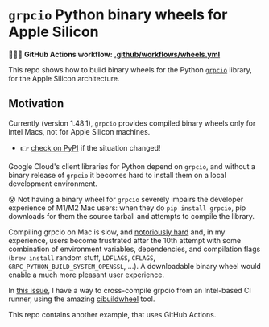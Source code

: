 # `grpcio` Python binary wheels for Apple Silicon

👩🏻‍💻 **GitHub Actions workflow: [.github/workflows/wheels.yml](.github/workflows/wheels.yml)**

This repo shows how to build binary wheels for the Python [`grpcio`](https://github.com/grpc/grpc/tree/master/src/python/grpcio) library, for the Apple Silicon architecture.

## Motivation

Currently (version 1.48.1), `grpcio` provides compiled binary wheels only for Intel Macs, not for Apple Silicon machines.
* 👉 [check on PyPI](https://pypi.org/project/grpcio/#files) if the situation changed!

Google Cloud's client libraries for Python depend on `grpcio`, and without a binary release of `grpcio` it becomes hard to install them on a local development environment.

😰 Not having a binary wheel for `grpcio` severely impairs the developer experience of M1/M2 Mac users: when they do `pip install grpcio`, pip downloads for them the source tarball and attempts to compile the library.

Compiling grpcio on Mac is slow, and [notoriously hard](https://github.com/grpc/grpc/issues/25082) and, in my experience, users become frustrated after the 10th attempt with some combination of environment variables, dependencies, and compilation flags (`brew install` random stuff, `LDFLAGS`, `CFLAGS`, `GRPC_PYTHON_BUILD_SYSTEM_OPENSSL`, ...). A downloadable binary wheel would enable a much more pleasant user experience.

In [this issue](https://github.com/grpc/grpc/issues/29262), I have a way to cross-compile grpcio from an Intel-based CI runner, using the amazing [cibuildwheel](https://github.com/pypa/cibuildwheel) tool.

This repo contains another example, that uses GitHub Actions.